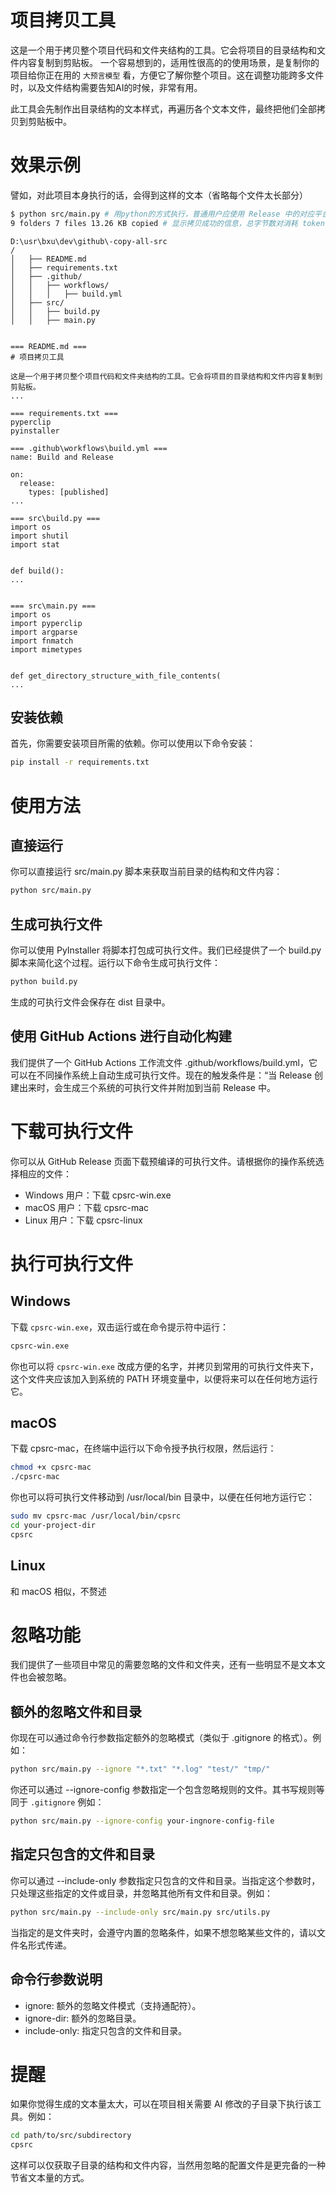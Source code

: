 # 项目拷贝工具

这是一个用于拷贝整个项目代码和文件夹结构的工具。它会将项目的目录结构和文件内容复制到剪贴板。
一个容易想到的，适用性很高的的使用场景，是复制你的项目给你正在用的 `大预言模型` 看，方便它了解你整个项目。这在调整功能跨多文件时，以及文件结构需要告知AI的时候，非常有用。

此工具会先制作出目录结构的文本样式，再遍历各个文本文件，最终把他们全部拷贝到剪贴板中。

# 效果示例

譬如，对此项目本身执行的话，会得到这样的文本（省略每个文件太长部分）

```sh
$ python src/main.py # 用python的方式执行，普通用户应使用 Release 中的对应平台的可执行文件
9 folders 7 files 13.26 KB copied # 显示拷贝成功的信息，总字节数对消耗 token 的大小控制有帮助
```

```plaintext
D:\usr\bxu\dev\github\-copy-all-src
/
│   ├── README.md
│   ├── requirements.txt
│   ├── .github/
│   │   ├── workflows/
│   │   │   ├── build.yml
│   ├── src/
│   │   ├── build.py
│   │   ├── main.py


=== README.md ===
# 项目拷贝工具

这是一个用于拷贝整个项目代码和文件夹结构的工具。它会将项目的目录结构和文件内容复制到剪贴板。
...

=== requirements.txt ===
pyperclip
pyinstaller

=== .github\workflows\build.yml ===
name: Build and Release

on:
  release:
    types: [published]
...

=== src\build.py ===
import os
import shutil
import stat


def build():
...


=== src\main.py ===
import os
import pyperclip
import argparse
import fnmatch
import mimetypes


def get_directory_structure_with_file_contents(
...

```

## 安装依赖

首先，你需要安装项目所需的依赖。你可以使用以下命令安装：

```sh
pip install -r requirements.txt
```

# 使用方法

## 直接运行

你可以直接运行 src/main.py 脚本来获取当前目录的结构和文件内容：

```sh
python src/main.py
```

## 生成可执行文件

你可以使用 PyInstaller 将脚本打包成可执行文件。我们已经提供了一个 build.py 脚本来简化这个过程。运行以下命令生成可执行文件：

```sh
python build.py
```

生成的可执行文件会保存在 dist 目录中。

## 使用 GitHub Actions 进行自动化构建

我们提供了一个 GitHub Actions 工作流文件 .github/workflows/build.yml，它可以在不同操作系统上自动生成可执行文件。现在的触发条件是：“当 Release 创建出来时，会生成三个系统的可执行文件并附加到当前 Release 中。

# 下载可执行文件

你可以从 GitHub Release 页面下载预编译的可执行文件。请根据你的操作系统选择相应的文件：

- Windows 用户：下载 cpsrc-win.exe
- macOS 用户：下载 cpsrc-mac
- Linux 用户：下载 cpsrc-linux

# 执行可执行文件

## Windows

下载 `cpsrc-win.exe`，双击运行或在命令提示符中运行：

```sh
cpsrc-win.exe
```

你也可以将 `cpsrc-win.exe` 改成方便的名字，并拷贝到常用的可执行文件夹下，这个文件夹应该加入到系统的 PATH 环境变量中，以便将来可以在任何地方运行它。

## macOS

下载 cpsrc-mac，在终端中运行以下命令授予执行权限，然后运行：

```sh
chmod +x cpsrc-mac
./cpsrc-mac
```

你也可以将可执行文件移动到 /usr/local/bin 目录中，以便在任何地方运行它：

```sh
sudo mv cpsrc-mac /usr/local/bin/cpsrc
cd your-project-dir
cpsrc
```

## Linux

和 macOS 相似，不赘述

# 忽略功能

我们提供了一些项目中常见的需要忽略的文件和文件夹，还有一些明显不是文本文件也会被忽略。

## 额外的忽略文件和目录

你现在可以通过命令行参数指定额外的忽略模式（类似于 .gitignore 的格式）。例如：

```sh
python src/main.py --ignore "*.txt" "*.log" "test/" "tmp/"
```

你还可以通过 --ignore-config 参数指定一个包含忽略规则的文件。其书写规则等同于 `.gitignore` 例如：

```sh
python src/main.py --ignore-config your-ingnore-config-file
```

## 指定只包含的文件和目录

你可以通过 --include-only 参数指定只包含的文件和目录。当指定这个参数时，只处理这些指定的文件或目录，并忽略其他所有文件和目录。例如：

```sh
python src/main.py --include-only src/main.py src/utils.py
```

当指定的是文件夹时，会遵守内置的忽略条件，如果不想忽略某些文件的，请以文件名形式传递。

## 命令行参数说明

- ignore: 额外的忽略文件模式（支持通配符）。
- ignore-dir: 额外的忽略目录。
- include-only: 指定只包含的文件和目录。

# 提醒
如果你觉得生成的文本量太大，可以在项目相关需要 AI 修改的子目录下执行该工具。例如：

```sh
cd path/to/src/subdirectory
cpsrc
```

这样可以仅获取子目录的结构和文件内容，当然用忽略的配置文件是更完备的一种节省文本量的方式。